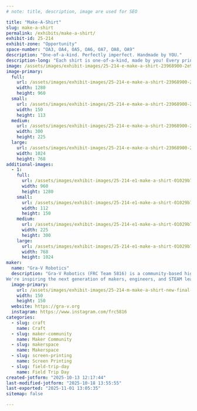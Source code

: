 ```yaml
---
# note: title, description, image are used for SEO

title: "Make-A-Shirt"
slug: make-a-shirt
permalink: /exhibits/make-a-shirt/
exhibit-id: 25-214
exhibit-zone: "Opportunity"
space-number: "OA3, OA4, OA5, OA6, OA7, OA8, OA9"
description: "One-of-a-kind. Perfectly imperfect. Handmade by YOU."
description-long: "Each shirt is one-of-a-kind, made by you! Every print is a little imperfect and unique, just like real engineering. Every year has a new design — collect them all!"
image: /assets/images/exhibit-images/25-214-e-make-a-shirt-23968900-2e91-45a5-8b50-02cf02e8ed97-300x225.jpg
image-primary: 
  full:
    url: /assets/images/exhibit-images/25-214-e-make-a-shirt-23968900-2e91-45a5-8b50-02cf02e8ed97-full.jpg
    width: 1280
    height: 960
  small:
    url: /assets/images/exhibit-images/25-214-e-make-a-shirt-23968900-2e91-45a5-8b50-02cf02e8ed97-150x113.jpg
    width: 150
    height: 113
  medium:
    url: /assets/images/exhibit-images/25-214-e-make-a-shirt-23968900-2e91-45a5-8b50-02cf02e8ed97-300x225.jpg
    width: 300
    height: 225
  large:
    url: /assets/images/exhibit-images/25-214-e-make-a-shirt-23968900-2e91-45a5-8b50-02cf02e8ed97-1024x768.jpg
    width: 1024
    height: 768
additional-images: 
  - 1:
    full:
      url: /assets/images/exhibit-images/25-214-e1-make-a-shirt-01029b74-4f0c-4d24-baa7-e5d44cdd287d-full.jpg
      width: 960
      height: 1280
    small:
      url: /assets/images/exhibit-images/25-214-e1-make-a-shirt-01029b74-4f0c-4d24-baa7-e5d44cdd287d-112x150.jpg
      width: 112
      height: 150
    medium:
      url: /assets/images/exhibit-images/25-214-e1-make-a-shirt-01029b74-4f0c-4d24-baa7-e5d44cdd287d-225x300.jpg
      width: 225
      height: 300
    large:
      url: /assets/images/exhibit-images/25-214-e1-make-a-shirt-01029b74-4f0c-4d24-baa7-e5d44cdd287d-768x1024.jpg
      width: 768
      height: 1024
maker: 
  name: "Gra-V Robotics"
  description: "Gra-V Robotics (FRC Team 5816) is a community-based high school robotics team that designs, builds, and programs industrial-sized robots in just 6–8 weeks to compete in the FIRST Robotics Competition. 
We're inspiring the next generation of makers, engineers, and STEAM leaders, through hands-on learning that goes beyond the classroom."
  image-primary:
    url: /assets/images/exhibit-images/25-214-m-make-a-shirt-new-final-grav-logo-nobackground-300x300.png
    width: 150
    height: 150
  website: https://gra-v.org
  instagram: https://www.instagram.com/frc5816
categories: 
  - slug: craft
    name: Craft
  - slug: maker-community
    name: Maker Community
  - slug: makerspace
    name: Makerspace
  - slug: screen-printing
    name: Screen Printing
  - slug: field-trip-day
    name: Field Trip Day
created-jotform: "2025-10-13 12:17:44"
last-modified-jotform: "2025-10-18 13:55:55"
last-exported: "2025-11-01 13:05:35"
sitemap: false

---
```

